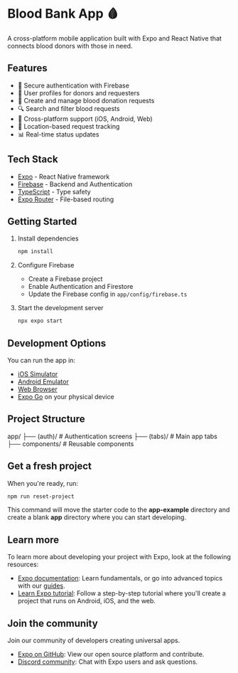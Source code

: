 # Blood Bank App 🩸

A cross-platform mobile application built with Expo and React Native that connects blood donors with those in need.

## Features

- 🔐 Secure authentication with Firebase
- 👤 User profiles for donors and requesters
- 🏥 Create and manage blood donation requests
- 🔍 Search and filter blood requests
- 📱 Cross-platform support (iOS, Android, Web)
- 📍 Location-based request tracking
- 📊 Real-time status updates

## Tech Stack

- [Expo](https://expo.dev) - React Native framework
- [Firebase](https://firebase.google.com) - Backend and Authentication
- [TypeScript](https://www.typescriptlang.org) - Type safety
- [Expo Router](https://docs.expo.dev/router/introduction) - File-based routing

## Getting Started

1. Install dependencies
   ```bash
   npm install
   ```

2. Configure Firebase
   - Create a Firebase project
   - Enable Authentication and Firestore
   - Update the Firebase config in `app/config/firebase.ts`

3. Start the development server
   ```bash
   npx expo start
   ```

## Development Options

You can run the app in:
- [iOS Simulator](https://docs.expo.dev/workflow/ios-simulator)
- [Android Emulator](https://docs.expo.dev/workflow/android-studio-emulator)
- [Web Browser](https://docs.expo.dev/workflow/web)
- [Expo Go](https://expo.dev/client) on your physical device

## Project Structure

app/
├── (auth)/          # Authentication screens
├── (tabs)/          # Main app tabs
├── components/      # Reusable components

## Get a fresh project

When you're ready, run:

```bash
npm run reset-project
```

This command will move the starter code to the **app-example** directory and create a blank **app** directory where you can start developing.

## Learn more

To learn more about developing your project with Expo, look at the following resources:

- [Expo documentation](https://docs.expo.dev/): Learn fundamentals, or go into advanced topics with our [guides](https://docs.expo.dev/guides).
- [Learn Expo tutorial](https://docs.expo.dev/tutorial/introduction/): Follow a step-by-step tutorial where you'll create a project that runs on Android, iOS, and the web.

## Join the community

Join our community of developers creating universal apps.

- [Expo on GitHub](https://github.com/expo/expo): View our open source platform and contribute.
- [Discord community](https://chat.expo.dev): Chat with Expo users and ask questions.
